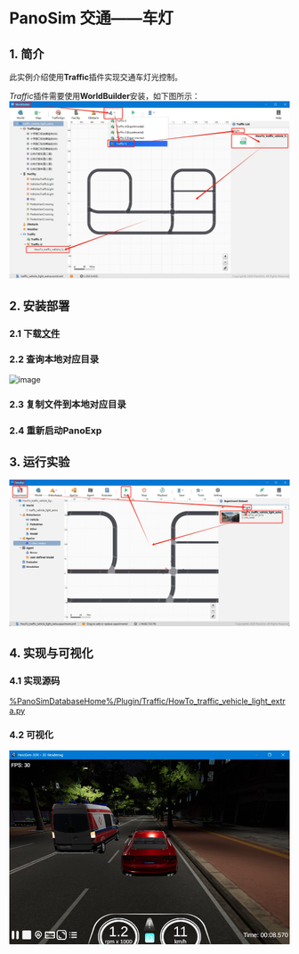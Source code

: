# PanoSim 交通——车灯

## 1. 简介
此实例介绍使用**Traffic**插件实现交通车灯光控制。

*Traffic*插件需要使用**WorldBuilder**安装，如下图所示：
![image](docs/images/WorldBuilder.jpg)

## 2. 安装部署

### 2.1 下载[文件](./PanoSimDatabase)

### 2.2 查询本地对应目录
![image](../../Bus/ego/docs/images/folder.jpg)

### 2.3 复制文件到本地对应目录

### 2.4 重新启动PanoExp

## 3. 运行实验
![image](docs/images/open.jpg)

## 4. 实现与可视化

### 4.1 实现源码
[%PanoSimDatabaseHome%/Plugin/Traffic/HowTo_traffic_vehicle_light_extra.py](PanoSimDatabase/Plugin/Traffic/HowTo_traffic_vehicle_light_extra.py)

### 4.2 可视化

![image](docs/images/visualization.jpg)
